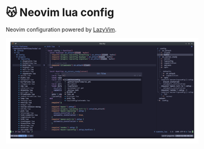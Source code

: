 # 😽 Neovim lua config

Neovim configuration powered by [LazyVim](https://github.com/LazyVim/LazyVim).

![screenshot](https://raw.githubusercontent.com/ZenLian/imglib/main/202211050611008.png)

